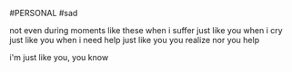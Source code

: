 #PERSONAL #sad

not even during moments like these
when i suffer just like you
when i cry just like you
when i need help just like you
you realize
nor you help

i'm just like you, you know